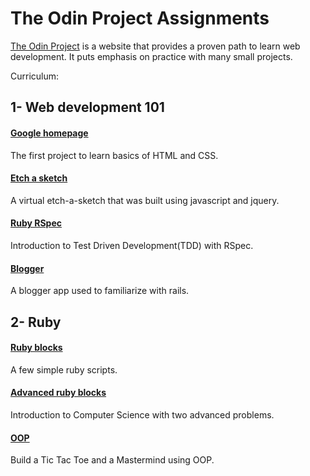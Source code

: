 # The Odin Project Assignments

[The Odin Project](http://www.theodinproject.com/home) is a website that provides a proven path to learn web development. It puts emphasis on practice with many small projects.


Curriculum:

## 1- Web development 101

#### [Google homepage](https://github.com/florianmainguy/theodinproject/tree/master/web-development-101/google-homepage)
The first project to learn basics of HTML and CSS.

#### [Etch a sketch](https://github.com/florianmainguy/theodinproject/tree/master/web-development-101/etch-a-sketch)
A virtual etch-a-sketch that was built using javascript and jquery.

#### [Ruby RSpec](https://github.com/florianmainguy/theodinproject/tree/master/web-development-101/test-first-ruby)
Introduction to Test Driven Development(TDD) with RSpec.

#### [Blogger](https://github.com/florianmainguy/theodinproject/tree/master/web-development-101/blogger-rails)
A blogger app used to familiarize with rails.

## 2- Ruby

#### [Ruby blocks](https://github.com/florianmainguy/theodinproject/blob/master/ruby/building-blocks)
A few simple ruby scripts.

#### [Advanced ruby blocks](https://github.com/florianmainguy/theodinproject/blob/master/ruby/advanced-building-blocks)
Introduction to Computer Science with two advanced problems.

#### [OOP](https://github.com/florianmainguy/theodinproject/tree/master/ruby/OOP)
Build a Tic Tac Toe and a Mastermind using OOP.
